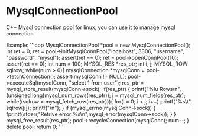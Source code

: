 # MysqlConnectionPool
C++ Mysql connection pool for linux, you can use it to manage mysql connection

Example:
'''cpp
	MysqlConnectionPool *pool = new MysqlConnectionPool();
    int ret = 0;
    ret = pool->initMysqlConnPool("localhost", 3306, "username", "password", "mysql");
    assert(ret == 0);
    ret = pool->openConnPool(10);
    assert(ret == 0);
    int num = 100;
    MYSQL_RES *res_ptr;
    int i, j;
    MYSQL_ROW sqlrow;
    while(num > 0){
        mysqlConnection *mysqlConn = pool->fetchConnection();
        assert(mysqlConn != NULL);
        pool->executeSql(mysqlConn, "select 1 from user");
        res_ptr = mysql_store_result(mysqlConn->sock);
        if(res_ptr) {
            printf("%lu Rows\n",(unsigned long)mysql_num_rows(res_ptr));
            j = mysql_num_fields(res_ptr);
            while((sqlrow = mysql_fetch_row(res_ptr))){
                for(i = 0; i < j; i++)
                    printf("%s\t", sqlrow[i]);
                printf("\n");
            }
            if (mysql_errno(mysqlConn->sock)) {
                fprintf(stderr,"Retrive error:%s\n",mysql_error(mysqlConn->sock));
            }
        }
        mysql_free_result(res_ptr);
        pool->recycleConnection(mysqlConn);
        num--;
    }
    delete pool;
    return 0;
'''
